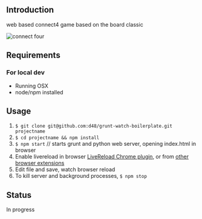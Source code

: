 ## Introduction

web based connect4 game based on the board classic

![connect four](http://f.cl.ly/items/1z2P402h2L1i3r0L2R1Z/Image%202014-05-07%20at%203.20.25%20PM.png)

## Requirements 

### For local dev

* Running OSX
* node/npm installed


## Usage

1. `$ git clone git@github.com:d48/grunt-watch-boilerplate.git projectname`
2. `$ cd projectname && npm install`
3. `$ npm start` // starts grunt and python web server, opening index.html in browser
4. Enable livereload in browser [LiveReload Chrome plugin](https://chrome.google.com/webstore/detail/livereload/jnihajbhpnppcggbcgedagnkighmdlei?hl=en), or from [other browser extensions](http://feedback.livereload.com/knowledgebase/articles/86242-how-do-i-install-and-use-the-browser-extensions-)
5. Edit file and save, watch browser reload
6. To kill server and background processes, `$ npm stop`

## Status

In progress
